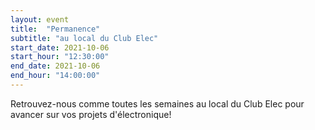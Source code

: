 ```yaml
---
layout: event
title:  "Permanence"
subtitle: "au local du Club Elec"
start_date: 2021-10-06
start_hour: "12:30:00"
end_date: 2021-10-06
end_hour: "14:00:00"
---
```


Retrouvez-nous comme toutes les semaines au local du Club Elec pour avancer sur vos projets d'électronique!
